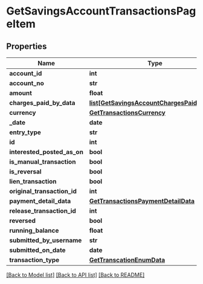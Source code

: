 # GetSavingsAccountTransactionsPageItem

## Properties
Name | Type | Description | Notes
------------ | ------------- | ------------- | -------------
**account_id** | **int** |  | [optional] 
**account_no** | **str** |  | [optional] 
**amount** | **float** |  | [optional] 
**charges_paid_by_data** | [**list[GetSavingsAccountChargesPaidByData]**](GetSavingsAccountChargesPaidByData.md) |  | [optional] 
**currency** | [**GetTransactionsCurrency**](GetTransactionsCurrency.md) |  | [optional] 
**_date** | **date** |  | [optional] 
**entry_type** | **str** |  | [optional] 
**id** | **int** |  | [optional] 
**interested_posted_as_on** | **bool** |  | [optional] 
**is_manual_transaction** | **bool** |  | [optional] 
**is_reversal** | **bool** |  | [optional] 
**lien_transaction** | **bool** |  | [optional] 
**original_transaction_id** | **int** |  | [optional] 
**payment_detail_data** | [**GetTransactionsPaymentDetailData**](GetTransactionsPaymentDetailData.md) |  | [optional] 
**release_transaction_id** | **int** |  | [optional] 
**reversed** | **bool** |  | [optional] 
**running_balance** | **float** |  | [optional] 
**submitted_by_username** | **str** |  | [optional] 
**submitted_on_date** | **date** |  | [optional] 
**transaction_type** | [**GetTranscationEnumData**](GetTranscationEnumData.md) |  | [optional] 

[[Back to Model list]](../README.md#documentation-for-models) [[Back to API list]](../README.md#documentation-for-api-endpoints) [[Back to README]](../README.md)


